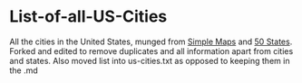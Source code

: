 # List-of-all-US-Cities
All the cities in the United States, munged from [Simple Maps](simplemaps.com) and [50 States](50states.com). Forked and edited to remove duplicates and all information apart from cities and states. Also moved list into us-cities.txt as opposed to keeping them in the .md
